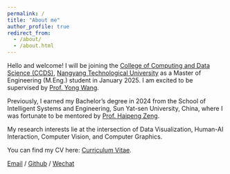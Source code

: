 ```yaml
---
permalink: /
title: "About me"
author_profile: true
redirect_from: 
  - /about/
  - /about.html
---
```


Hello and welcome!
I will be joining the [College of Computing and Data Science (CCDS)](https://www.ntu.edu.sg/computing), [Nangyang Technological University](https://www.ntu.edu.sg/) as a Master of Engineering (M.Eng.) student in January 2025. I am excited to be supervised by [Prof. Yong Wang](http://yong-wang.org/).

Previously, I earned my Bachelor’s degree in 2024 from the School of Intelligent Systems and Engineering, Sun Yat-sen University, China, where I was fortunate to be mentored by [Prof. Haipeng Zeng](https://www.zenghp.org/).

My research interests lie at the intersection of Data Visualization, Human-AI Interaction, Computer Vision, and Computer Graphics.

You can find my CV here: [Curriculum Vitae](../assets/Curriculum_Vitae.pdf).

[Email](mailto:shiwei004@e.ntu.edu.sg) / [Github](https://github.com/csw0109) / [Wechat](../images/wechat.jpg) 


